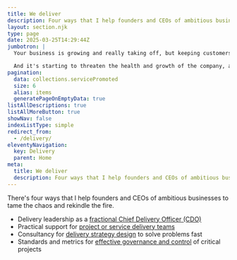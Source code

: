 ```yaml
---
title: We deliver
description: Four ways that I help founders and CEOs of ambitious businesses to tame the chaos and rekindle the fire
layout: section.njk
type: page
date: 2025-03-25T14:29:44Z
jumbotron: |
  Your business is growing and really taking off, but keeping customers happy as you scale up is an unexpected challenge.{.bold}

  And it's starting to threaten the health and growth of the company, affecting your passion as a founder.{.smaller .emphasis}
pagination:
  data: collections.servicePromoted
  size: 6
  alias: items
  generatePageOnEmptyData: true
listAllDescriptions: true
listAllMoreButton: true
showNav: false
indexListType: simple
redirect_from:
  - /delivery/
eleventyNavigation:
  key: Delivery
  parent: Home
meta:
  title: We deliver
  description: Four ways that I help founders and CEOs of ambitious businesses to tame the chaos and rekindle the fire
---
```


There's four ways that I help founders and CEOs of ambitious businesses to tame the chaos and rekindle the fire.

- Delivery leadership as a [fractional Chief Delivery Officer (CDO)](/deliver/fractional/)
- Practical support for [project or service delivery teams](/deliver/project-delivery/)
- Consultancy for [delivery strategy design](/deliver/strategy-design/) to solve problems fast
- Standards and metrics for [effective governance and control](/deliver/governance-control/) of critical projects
